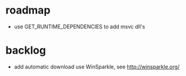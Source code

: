 # roadmap
- use GET_RUNTIME_DEPENDENCIES to add msvc dll's

# backlog
- add automatic download
  use WinSparkle, see http://winsparkle.org/
